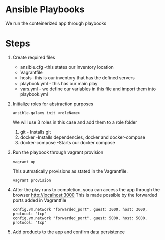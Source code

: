 
 # Ansible Playbooks
 We run the conteinerized app through playbooks 
 # Steps
 1. Create required files
     * ansible.cfg -this states our inventory location
     * Vagrantfile 
     * hosts -this is our inventory that has the defined servers
     * playbook.yml - this has our main play
     * vars.yml - we define our variables in this file and import them into playbook.yml
 2. Initialize roles for abstraction purposes
     ```
     ansible-galaxy init <roleName>
     ```
     We will use 3 roles in this case and add them to a role folder
     1. git - Installs git
     1. docker -Installs dependencies, docker and docker-compose
     1. docker-compose -Starts our docker compose
    
 3. Run the playbook through vagrant provision
      ```
      vagrant up
      ```
    This autmatically provisions as stated in the Vagrantfile.
   
      ```
      vagrant provision
      ```
 4. After the play runs to completion, yoou can access the app through the browser
      [http://localhost:3000](http://localhost:3000)
      This is made possible by the forwarded ports added in Vagrantfile
      ```
      config.vm.network "forwarded_port", guest: 3000, host: 3000, protocol: "tcp"
      config.vm.network "forwarded_port", guest: 5000, host: 5000, protocol: "tcp"
  
      ```
 5. Add products to the app and confirm data persistence